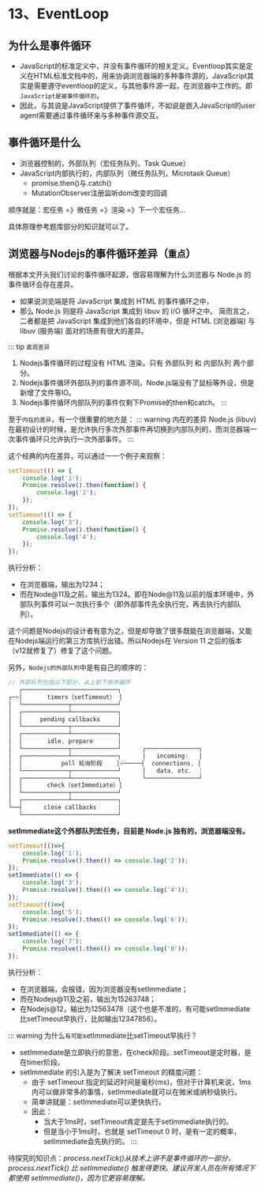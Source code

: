 # 13、EventLoop

## 为什么是事件循环

- JavaScript的标准定义中，并没有事件循环的相关定义。Eventloop其实是定义在HTML标准文档中的，用来协调浏览器端的多种事件源的，JavaScript其实是需要遵守eventloop的定义，与其他事件源一起，在浏览器中工作的。即`JavaScript是被事件循环的`。
- 因此，与其说是JavaScript提供了事件循环，不如说是嵌入JavaScript的user agent需要通过事件循环来与多种事件源交互。


## 事件循环是什么
- 浏览器控制的，外部队列（宏任务队列，Task Queue）
- JavaScript内部执行的，内部队列（微任务队列，Microtask Queue）
    - promise.then()与.catch()
    - MutationObserver注册监听dom改变的回调

顺序就是：宏任务 =》微任务 =》渲染 =》下一个宏任务...

具体原理参考题库部分的知识就可以了。


## 浏览器与Nodejs的事件循环差异（`重点`）

根据本⽂开头我们讨论的事件循环起源，很容易理解为什么浏览器与 Node.js 的事件循环会存在差异。
- 如果说浏览端是将 JavaScript 集成到 HTML 的事件循环之中，
- 那么 Node.js 则是将 JavaScript 集成到 libuv 的 I/O 循环之中。
简⽽言之，⼆者都是把 JavaScript 集成到他们各⾃的环境中，但是 HTML (浏览器端) 与 libuv (服务端) ⾯对的场景有很⼤的差异。

::: tip `直观差异`
1. Nodejs事件循环的过程没有 HTML 渲染。只有 外部队列 和 内部队列 两个部分。
2. Nodejs事件循环外部队列的事件源不同。Node.js端没有了鼠标等外设，但是新增了文件等IO。
3. Nodejs事件循环内部队列的事件仅剩下Promise的then和catch。
:::


至于`内在的差异`，有一个很重要的地⽅是：
::: warning 内在的差异
Node.js (libuv)在最初设计的时候，是允许执行多次外部事件再切换到内部队列的，而浏览器端一次事件循环只允许执行⼀次外部事件。
:::


这个经典的内在差异，可以通过⼀一个例子来观察：
```js
setTimeout(() => {
    console.log('1');
    Promise.resolve().then(function() {
        console.log('2');
    });
});
setTimeout(() => {
    console.log('3');
    Promise.resolve().then(function() {
        console.log('4');
    });
});
```
执行分析：
- 在浏览器端，输出为1234；
- 而在Node@11及之前，输出为1324。即在Node@11及以前的版本环境中，外部队列事件可以一次执行多个（即外部事件先全执行完，再去执行内部队列）。

这个问题是Nodejs的设计者有意为之，但是却导致了很多既能在浏览器端，又能在Nodejs端运行的第三方库执行出错。所以Nodejs在 Version 11 之后的版本（v12就修复了）修复了这个问题。


另外，`Nodejs的外部队列`中是有自己的顺序的：
```js
// 外部队列包括以下部分，从上到下顺序循环
   ┌───────────────────────────┐
┌─>│       timers（setTimeout） │
│  └─────────────┬─────────────┘
│  ┌─────────────┴─────────────┐
│  │     pending callbacks     │
│  └─────────────┬─────────────┘
│  ┌─────────────┴─────────────┐
│  │       idle, prepare       │
│  └─────────────┬─────────────┘      ┌───────────────┐
│  ┌─────────────┴─────────────┐      │   incoming:   │
│  │           poll 轮询阶段    │<─────┤  connections, │
│  └─────────────┬─────────────┘      │   data, etc.  │
│  ┌─────────────┴─────────────┐      └───────────────┘
│  │       check（setImmediate）│
│  └─────────────┬─────────────┘
│  ┌─────────────┴─────────────┐
└──┤      close callbacks      │
   └───────────────────────────┘
```
**setImmediate这个外部队列宏任务，目前是 Node.js 独有的，浏览器端没有。**


```js
setTimeout(()=>{
    console.log('1');
    Promise.resolve().then(() => console.log('2'));
});
setImmediate(() => {
    console.log('3');
    Promise.resolve().then(() => console.log('4'));
});
setTimeout(()=>{
    console.log('5');
    Promise.resolve().then(() => console.log('6'));
});
setImmediate(() => {
    console.log('7');
    Promise.resolve().then(() => console.log('8'));
});
```

执行分析：
- 在浏览器端，会报错，因为浏览器没有setImmediate；
- 而在Nodejs@11及之前，输出为15263748；
- 在Nodejs@12，输出为12563478（这个也是不准的，有可能setImmediate比setTimeout早执行，比如输出12347856）。


::: warning 为什么`有可能`setImmediate比setTimeout早执行？

- setImmediate是立即执行的意思，在check阶段。setTimeout是定时器，是在timer阶段。
- setImmediate 的引⼊是为了解决 setTimeout 的精度问题：
    - 由于 setTimeout 指定的延迟时间是毫秒(ms)，但对于计算机来说，1ms内可以做非常多的事情，setImmediate就可以在微米或纳秒级执行。
    - 简单讲就是：setImmediate可以更快执行。
    - 因此：
        - 当大于1ms时，setTimeout肯定是先于setImmediate执行的。
        - 但是当小于1ms时，也就是 setTimeout 0 时，是有一定的概率，setImmediate会先执行的。
:::


待探究的知识点：*process.nextTick()从技术上讲不是事件循环的一部分，process.nextTick() 比 setImmediate() 触发得更快。建议开发人员在所有情况下都使用 setImmediate()，因为它更容易理解。*




